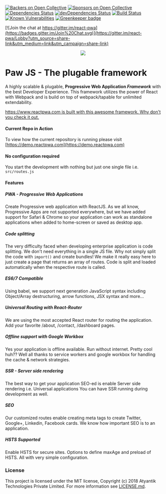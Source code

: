 [![Backers on Open Collective](https://opencollective.com/react-pwa/backers/badge.svg)](#backers) [![Sponsors on Open Collective](https://opencollective.com/react-pwa/sponsors/badge.svg)](#sponsors) [![Dependencies Status](https://david-dm.org/Atyantik/react-pwa.svg)](https://david-dm.org/Atyantik/react-pwa)
[![devDependencies Status](https://david-dm.org/Atyantik/pawjs/dev-status.svg)](https://david-dm.org/Atyantik/pawjs?type=dev)
[![Build Status](https://travis-ci.org/Atyantik/pawjs.svg?branch=master)](https://travis-ci.org/Atyantik/pawjs)
[![Known Vulnerabilities](https://snyk.io/test/github/Atyantik/pawjs/badge.svg)](https://snyk.io/test/github/Atyantik/pawjs)
[![Greenkeeper badge](https://badges.greenkeeper.io/Atyantik/pawjs.svg)](https://greenkeeper.io/)  

[![Join the chat at https://gitter.im/react-pwa](https://badges.gitter.im/Join%20Chat.svg)](https://gitter.im/react-pwa/Lobby?utm_source=share-link&utm_medium=link&utm_campaign=share-link)


<div style="text-align:center"><img src="https://www.atyantik.com/wp-content/uploads/2018/06/72-72.png" /></div>

# Paw JS - The plugable framework
A highly scalable & plugable, **Progressive Web Application *Framework*** with the best Developer Experience.
This framework utilizes the power of React with Webpack and is build on top of webpack/tapable for unlimited extendability.


[https://www.reactpwa.com is built with this awesome framework. Why don't you check it out.](https://www.reactpwa.com/)  


#### Current Repo in Action
To view how the current repository is running please visit [https://demo.reactpwa.com](https://demo.reactpwa.com)

#### No configuration required
You start the development with nothing but just one single file i.e. `src/routes.js`

#### Features
##### PWA - Progressive Web Applications
Create Progressive web application with ReactJS. As we all know, Progressive Apps are not supported everywhere, but we have added support for Safari & Chrome so your application can work as 
standalone applications when added to home-screen or saved as desktop app.

##### Code splitting
The very difficulty faced when developing enterprise application is code splitting. We don't need everything in a single JS file. Why not simply split the code with `import()` and create bundles!
We make it really easy here to just create a page that returns an array of routes. Code is split and loaded automatically when the respective route is called.

##### ES6/7 Compatible
Using babel, we support next generation JavaScript syntax including Object/Array destructuring, arrow functions, JSX syntax and more...  

##### Universal Routing with React-Router
We are using the most accepted React router for routing the application. Add your favorite /about, /contact, /dashboard pages.

##### Offline support with Google Workbox
Yes your application is offline available. Run without internet. Pretty cool huh?? Well all thanks to service workers and google workbox
for handling the cache & network strategies.  

##### SSR - Server side rendering
The best way to get your application SEO-ed is enable Server side rendering i.e. Universal applications
You can have SSR running during development as well.    

##### SEO
Our customized routes enable creating meta tags to create Twitter, Google+, Linkedin, Facebook cards. We know how important SEO is to an application.  

##### HSTS Supported
Enable HSTS for secure sites. Options to define maxAge and preload of HSTS. All with very simple configuration.  


### License
This project is licensed under the MIT license, Copyright (c) 2018 Atyantik Technologies Private Limited. For more information see [LICENSE.md]("https://github.com/Atyantik/pawjs/blob/master/LICENSE.md").  